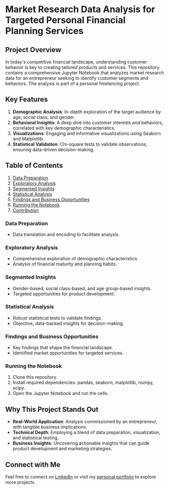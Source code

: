 # Market Research Data Analysis for Targeted Personal Financial Planning Services

## Project Overview

In today's competitive financial landscape, understanding customer behavior is key to creating tailored products and services. This repository contains a comprehensive Jupyter Notebook that analyzes market research data for an entrepreneur seeking to identify customer segments and behaviors. The analysis is part of a personal freelancing project.

## Key Features

1. **Demographic Analysis**: In-depth exploration of the target audience by age, social class, and gender.
2. **Behavioral Insights**: A deep dive into customer interests and behaviors, correlated with key demographic characteristics.
3. **Visualizations**: Engaging and informative visualizations using Seaborn and Matplotlib.
4. **Statistical Validation**: Chi-square tests to validate observations, ensuring data-driven decision-making.

## Table of Contents

1. [Data Preparation](#data-preparation)
2. [Exploratory Analysis](#exploratory-analysis)
3. [Segmented Insights](#segmented-insights)
4. [Statistical Analysis](#statistical-analysis)
5. [Findings and Business Opportunities](#findings-and-business-opportunities)
6. [Running the Notebook](#running-the-notebook)
7. [Contribution](#contribution)

### Data Preparation

- Data translation and encoding to facilitate analysis.

### Exploratory Analysis

- Comprehensive exploration of demographic characteristics.
- Analysis of financial maturity and planning habits.

### Segmented Insights

- Gender-based, social class-based, and age group-based insights.
- Targeted opportunities for product development.

### Statistical Analysis

- Robust statistical tests to validate findings.
- Objective, data-backed insights for decision-making.

### Findings and Business Opportunities

- Key findings that shape the financial landscape.
- Identified market opportunities for targeted services.

### Running the Notebook

1. Clone this repository.
2. Install required dependencies: pandas, seaborn, matplotlib, numpy, scipy.
3. Open the Jupyter Notebook and run the cells.

## Why This Project Stands Out

- **Real-World Application**: Analysis commissioned by an entrepreneur, with tangible business implications.
- **Technical Depth**: Employing a blend of data preparation, visualization, and statistical testing.
- **Business Insights**: Uncovering actionable insights that can guide product development and marketing strategies.

## Connect with Me

Feel free to connect on [LinkedIn](https://www.linkedin.com/in/fernando-lacerda-/) or visit my [personal portfolio](https://github.com/Lacerdash) to explore more projects.
